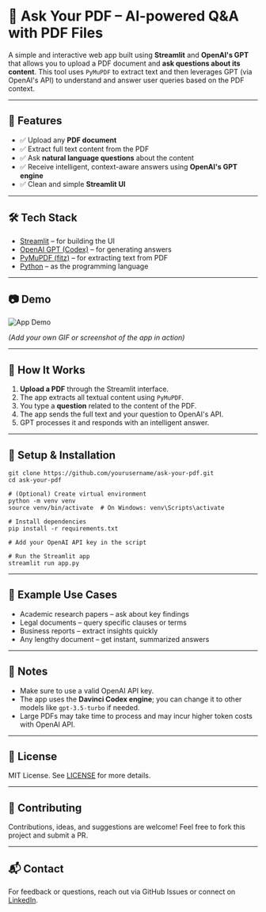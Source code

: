 <h1>📘 Ask Your PDF – AI-powered Q&A with PDF Files</h1>

<p>
A simple and interactive web app built using <strong>Streamlit</strong> and <strong>OpenAI's GPT</strong> that allows you to upload a PDF document and <strong>ask questions about its content</strong>.
This tool uses <code>PyMuPDF</code> to extract text and then leverages GPT (via OpenAI's API) to understand and answer user queries based on the PDF context.
</p>

<hr>

<h2>🚀 Features</h2>
<ul>
  <li>✅ Upload any <strong>PDF document</strong></li>
  <li>✅ Extract full text content from the PDF</li>
  <li>✅ Ask <strong>natural language questions</strong> about the content</li>
  <li>✅ Receive intelligent, context-aware answers using <strong>OpenAI's GPT engine</strong></li>
  <li>✅ Clean and simple <strong>Streamlit UI</strong></li>
</ul>

<hr>

<h2>🛠️ Tech Stack</h2>
<ul>
  <li><a href="https://streamlit.io/">Streamlit</a> – for building the UI</li>
  <li><a href="https://platform.openai.com/docs">OpenAI GPT (Codex)</a> – for generating answers</li>
  <li><a href="https://pymupdf.readthedocs.io/en/latest/">PyMuPDF (fitz)</a> – for extracting text from PDF</li>
  <li><a href="https://www.python.org/">Python</a> – as the programming language</li>
</ul>

<hr>

<h2>📷 Demo</h2>
<p>
  <img src="https://user-images.githubusercontent.com/yourusername/demo.gif" alt="App Demo" />
</p>
<p><em>(Add your own GIF or screenshot of the app in action)</em></p>

<hr>

<h2>📂 How It Works</h2>
<ol>
  <li><strong>Upload a PDF</strong> through the Streamlit interface.</li>
  <li>The app extracts all textual content using <code>PyMuPDF</code>.</li>
  <li>You type a <strong>question</strong> related to the content of the PDF.</li>
  <li>The app sends the full text and your question to OpenAI's API.</li>
  <li>GPT processes it and responds with an intelligent answer.</li>
</ol>

<hr>

<h2>🔧 Setup & Installation</h2>

<pre><code>git clone https://github.com/yourusername/ask-your-pdf.git
cd ask-your-pdf

# (Optional) Create virtual environment
python -m venv venv
source venv/bin/activate  # On Windows: venv\Scripts\activate

# Install dependencies
pip install -r requirements.txt

# Add your OpenAI API key in the script

# Run the Streamlit app
streamlit run app.py
</code></pre>

<hr>

<h2>🧠 Example Use Cases</h2>
<ul>
  <li>Academic research papers – ask about key findings</li>
  <li>Legal documents – query specific clauses or terms</li>
  <li>Business reports – extract insights quickly</li>
  <li>Any lengthy document – get instant, summarized answers</li>
</ul>

<hr>

<h2>📌 Notes</h2>
<ul>
  <li>Make sure to use a valid OpenAI API key.</li>
  <li>The app uses the <strong>Davinci Codex engine</strong>; you can change it to other models like <code>gpt-3.5-turbo</code> if needed.</li>
  <li>Large PDFs may take time to process and may incur higher token costs with OpenAI API.</li>
</ul>

<hr>

<h2>📃 License</h2>
<p>
  MIT License. See <a href="LICENSE">LICENSE</a> for more details.
</p>

<hr>

<h2>🙌 Contributing</h2>
<p>
  Contributions, ideas, and suggestions are welcome! Feel free to fork this project and submit a PR.
</p>

<hr>

<h2>📬 Contact</h2>
<p>
  For feedback or questions, reach out via GitHub Issues or connect on <a href="https://linkedin.com/in/yourprofile">LinkedIn</a>.
</p>
